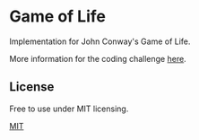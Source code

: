# Game of Life

Implementation for John Conway's Game of Life.

More information for the coding challenge [here](https://en.wikipedia.org/wiki/Conway%27s_Game_of_Life).

## License

Free to use under MIT licensing.

[MIT](https://choosealicense.com/licenses/mit/)
